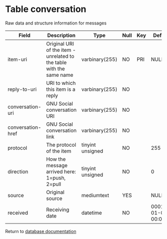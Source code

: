 Table conversation
===========
Raw data and structure information for messages

| Field | Description | Type | Null | Key | Default | Extra |
| ----- | ----------- | ---- | ---- | --- | ------- | ----- |
| item-uri          | Original URI of the item - unrelated to the table with the same name | varbinary(255)   | NO  | PRI | NULL                |  |    
| reply-to-uri      | URI to which this item is a reply                                    | varbinary(255)   | NO  |     |                     |  |    
| conversation-uri  | GNU Social conversation URI                                          | varbinary(255)   | NO  |     |                     |  |    
| conversation-href | GNU Social conversation link                                         | varbinary(255)   | NO  |     |                     |  |    
| protocol          | The protocol of the item                                             | tinyint unsigned | NO  |     | 255                 |  |    
| direction         | How the message arrived here: 1=push, 2=pull                         | tinyint unsigned | NO  |     | 0                   |  |    
| source            | Original source                                                      | mediumtext       | YES |     | NULL                |  |    
| received          | Receiving date                                                       | datetime         | NO  |     | 0001-01-01 00:00:00 |  |    

Return to [database documentation](help/database)
